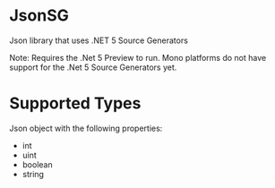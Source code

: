 # JsonSG
Json library that uses .NET 5 Source Generators

Note: Requires the .Net 5 Preview to run. Mono platforms do not have support for the .Net 5 Source Generators yet.

# Supported Types
Json object with the following properties:
* int
* uint
* boolean
* string